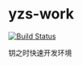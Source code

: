 # yzs-work
[![Build Status](https://travis-ci.com/wplct/yzs-work.svg?branch=master)](https://travis-ci.com/wplct/yzs-work)


钥之时快速开发环境
